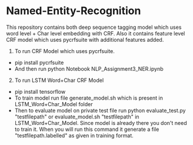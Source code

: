 # Named-Entity-Recognition
This repository contains both deep sequence tagging model which uses word level + Char level embedding with CRF.
Also it contains feature level CRF model which uses pycrfsuite with additional features added.

1. To run CRF Model which uses pycrfsuite.
- pip install pycrfsuite
- And then run python Notebook NLP_Assignment3_NER.ipynb

2. To run LSTM Word+Char CRF Model

- pip install tensorflow
- To train model run file generate_model.sh which is present in LSTM_Word+Char_Model folder
- Then to evaluate model on private test file run python evaluate_test.py "testfilepath" or evaluate_model.sh "testfilepath" in LSTM_Word+Char_Model. Since model is already there you don't need to train it. When you will run this command it generate a file "testfilepath.labelled" as given in training format.
